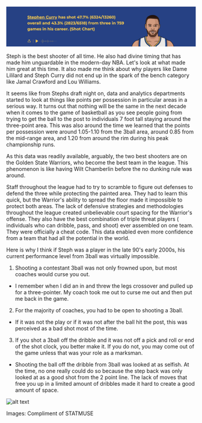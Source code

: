 ![Steph_Stats](https://github.com/rashadwest/rashadwest.github.io/blob/master/_posts/steph_stats.png?raw=true)


Steph is the best shooter of all time. He also had divine timing that has made him unguardable in the modern-day NBA.  Let's look at what made him great at this time.  It also made me think about why players like Dame Lililard and Steph Curry did not end up in the spark of the bench category like Jamal Crawford and Lou Williams. 

It seems like from Stephs draft night on, data and analytics departments started to look at things like points per possession in particular areas in a serious way.  It turns out that nothing will be the same in the next decade when it comes to the game of basketball as you see people going from trying to get the ball to the post to individuals 7 foot tall staying around the three-point area.  This was also around the time we learned that the points per possession were around 1.05-1.10 from the 3ball area, around 0.85 from the mid-range area, and 1.20 from around the rim during his peak championship runs.

As this data was readily available, arguably, the two best shooters are on the Golden State Warriors, who become the best team in the league.  This phenomenon is like having Wilt Chamberlin before the no dunking rule was around. 

Staff throughout the league had to try to scramble to figure out defenses to defend the three while protecting the painted area. They had to learn this quick, but the Warrior's ability to spread the floor made it impossible to protect both areas.  The lack of defensive strategies and methodologies throughout the league created unbelievable court spacing for the Warrior's offense.  They also have the best combination of triple threat players ( individuals who can dribble, pass, and shoot) ever assembled on one team.  They were officially a cheat code.  This data enabled even more confidence from a team that had all the potential in the world.


Here is why I think if Steph was a player in the late 90's early 2000s, his current performance level from 3ball was virtually impossible.

1. Shooting a contestant 3ball was not only frowned upon, but most coaches would curse you out. 

- I remember when I did an in and threw the legs crossover and pulled up for a three-pointer.   My coach took me out to curse me out and then put me back in the game.

2. For the majority of coaches, you had to be open to shooting a 3ball.

- If it was not the play or if it was not after the ball hit the post, this was perceived as a bad shot most of the time. 

3. If you shot a 3ball off the dribble and it was not off a pick and roll or end of the shot clock, you better make it.  If you do not, you may come out of the game unless that was your role as a marksman.

- Shooting the ball off the dribble from 3ball was looked at as selfish.  At the time, no one really could do so because the step back was only looked at as a good shot from the 2 point line.  The lack of moves that free you up in a limited amount of dribbles made it hard to create a good amount of space.  

![alt text]()


Images: Compliment of STATMUSE
